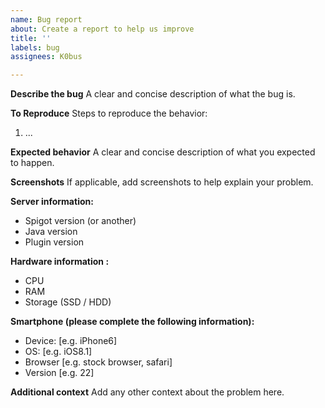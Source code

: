 ```yaml
---
name: Bug report
about: Create a report to help us improve
title: ''
labels: bug
assignees: K0bus

---
```


**Describe the bug**
A clear and concise description of what the bug is.

**To Reproduce**
Steps to reproduce the behavior:
1. ...

**Expected behavior**
A clear and concise description of what you expected to happen.

**Screenshots**
If applicable, add screenshots to help explain your problem.

**Server information:**
 - Spigot version (or another)
 - Java version
 - Plugin version

**Hardware information :**
- CPU
- RAM
- Storage (SSD / HDD)

**Smartphone (please complete the following information):**
 - Device: [e.g. iPhone6]
 - OS: [e.g. iOS8.1]
 - Browser [e.g. stock browser, safari]
 - Version [e.g. 22]

**Additional context**
Add any other context about the problem here.
